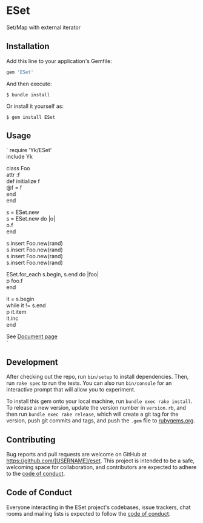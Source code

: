 # ESet

Set/Map with external iterator

## Installation

Add this line to your application's Gemfile:

```ruby
gem 'ESet'
```

And then execute:

    $ bundle install

Or install it yourself as:

    $ gem install ESet

## Usage  

`
require 'Yk/ESet'  
include Yk  
  
class Foo  
	attr :f  
	def initialize f  
		@f = f  
	end  
end  
  
s = ESet.new  
s = ESet.new do |o|  
	o.f  
end  
  
s.insert Foo.new(rand)  
s.insert Foo.new(rand)  
s.insert Foo.new(rand)  
s.insert Foo.new(rand)  
  
ESet.for_each s.begin, s.end do |foo|  
	p foo.f  
end  
  
it = s.begin  
while it != s.end  
	p it.item  
	it.inc  
end  
 
See [Document page](https://yougaein.github.io/eset/index.html)  
`
  
## Development

After checking out the repo, run `bin/setup` to install dependencies. Then, run `rake spec` to run the tests. You can also run `bin/console` for an interactive prompt that will allow you to experiment.

To install this gem onto your local machine, run `bundle exec rake install`. To release a new version, update the version number in `version.rb`, and then run `bundle exec rake release`, which will create a git tag for the version, push git commits and tags, and push the `.gem` file to [rubygems.org](https://rubygems.org).

## Contributing

Bug reports and pull requests are welcome on GitHub at https://github.com/[USERNAME]/eset. This project is intended to be a safe, welcoming space for collaboration, and contributors are expected to adhere to the [code of conduct](https://github.com/[USERNAME]/eset/blob/master/CODE_OF_CONDUCT.md).


## Code of Conduct

Everyone interacting in the ESet project's codebases, issue trackers, chat rooms and mailing lists is expected to follow the [code of conduct](https://github.com/[USERNAME]/eset/blob/master/CODE_OF_CONDUCT.md).
